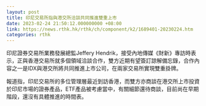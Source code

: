 ```yaml
---
layout: post
title: 印尼交易所指與港交所洽談共同推進雙重上市
date: 2023-02-24 21:50:12.000000000 +08:00
link: https://news.rthk.hk/rthk/ch/component/k2/1689401-20230224.htm
categories: rthk
---
```


印尼證券交易所業務發展總監Jeffery Hendrik，接受內地傳媒《財新》專訪時表示，正與香港交易所就多個領域洽談合作，雙方近期有望簽訂諒解備忘錄，合作內容之一是IDX與港交所將共同推進上市公司，在兩家交易所實現雙重掛牌。

報道指，印尼交易所的多位管理層最近到訪香港，而雙方亦商談在港交所上市投資於印尼市場的證券產品，ETF產品被考慮當中，有關細節還待商談，目前尚在早期階段，還沒有具體推進的時間表。
